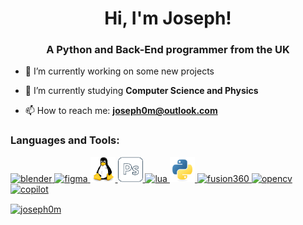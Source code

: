 <h1 align="center">Hi, I'm Joseph!</h1>
<h3 align="center">A Python and Back-End programmer from the UK</h3>

- 🔭 I’m currently working on some new projects

- 🌱 I’m currently studying **Computer Science and Physics**

- 📫 How to reach me: **joseph0m@outlook.com**

<h3 align="left">Languages and Tools:</h3>
<p align="left"> <a href="https://www.blender.org/" target="_blank" rel="noreferrer"> <img src="https://download.blender.org/branding/community/blender_community_badge_white.svg" alt="blender" width="40" height="40"/> </a> </a> <a href="https://www.figma.com/" target="_blank" rel="noreferrer"> <img src="https://www.vectorlogo.zone/logos/figma/figma-icon.svg" alt="figma" width="40" height="40"/> </a> <a href="https://www.linux.org/" target="_blank" rel="noreferrer"> <img src="https://raw.githubusercontent.com/devicons/devicon/master/icons/linux/linux-original.svg" alt="linux" width="40" height="40"/> </a> <a href="https://www.photoshop.com/en" target="_blank" rel="noreferrer"> <img src="https://raw.githubusercontent.com/devicons/devicon/master/icons/photoshop/photoshop-line.svg" alt="photoshop" width="40" height="40"/> </a> 
 <a href="https://www.lua.org" target="_blank" rel="noreferrer"> <img src="https://user-images.githubusercontent.com/75663305/191555139-297380e4-44ca-4e21-ab9d-df0f87c3b7a0.gif" alt="lua" width="40" height="40"/> </a>
<a href="https://www.python.org" target="_blank" rel="noreferrer"> <img src="https://raw.githubusercontent.com/devicons/devicon/master/icons/python/python-original.svg" alt="python" width="40" height="40"/> </a>
<a href="https://www.autodesk.com/products/fusion-360" target="_blank" rel="noreferrer"> <img src="https://user-images.githubusercontent.com/75663305/191555764-db9ddc45-ffee-4780-ba65-3d9c76614f61.jpeg" alt="fusion360" width="40" height="40"/>
<a href="https://www.opencv.org/" target="_blank" rel="noreferrer"> <img src="https://opencv.org/wp-content/uploads/2020/07/OpenCV_logo_no_text-1.svg" alt="opencv" width="40" height="40"/>
 <a href="https://github.com/features/copilot" target="_blank" rel="noreferrer"> <img src="https://user-images.githubusercontent.com/75663305/191559053-bb7c0444-6e20-41e4-bf18-b9d251ff1db2.jpeg" alt="copilot" width="40" height="40"/>
<a href="https://github.com/joseph0m" target="_blank" rel="noreferrer">
  
<p><img align="center" src="https://github-readme-stats.vercel.app/api/top-langs?username=joseph0m&show_icons=true&locale=en&layout=compact" alt="joseph0m" /></p>
  

